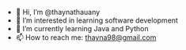 - 👋 Hi, I’m @thaynathauany
- 👀 I’m interested in learning software development
- 🌱 I’m currently learning Java and Python
- 📫 How to reach me: thayna98@gmail.com
